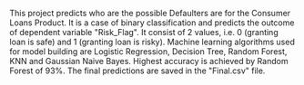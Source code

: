 This project predicts who are the possible Defaulters are for the Consumer Loans Product.
It is a case of binary classification and predicts the outcome of dependent variable "Risk_Flag". It consist of 2 values, i.e. 0 (granting loan is safe) and 1 (granting loan is risky).
Machine learning algorithms used for model building are Logistic Regression, Decision Tree, Random Forest, KNN and Gaussian Naive Bayes.
Highest accuracy is achieved by Random Forest of 93%.
The final predictions are saved in the "Final.csv" file.
